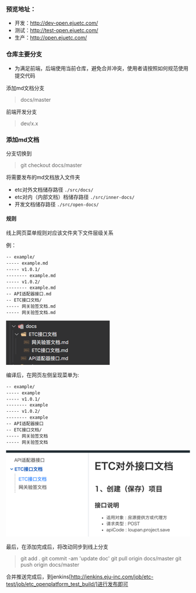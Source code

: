 
### 预览地址：
- 开发：<http://dev-open.ejuetc.com/>
- 测试：<http://test-open.ejuetc.com/>
- 生产：<http://open.ejuetc.com/>

### 仓库主要分支
- 为满足前端，后端使用当前仓库，避免合并冲突，使用者请按照如何规范使用提交代码
  
添加md文档分支
> docs/master

前端开发分支
> dev/x.x

### 添加md文档

分支切换到

> git checkout docs/master


将需要发布的md文档放入文件夹

- etc对外文档储存路径 `./src/docs/`
- etc对内（内部文档）档储存路径 `./src/inner-docs/`
- 开发文档储存路径 `./src/open-docs/`

#### 规则

线上网页菜单规则对应该文件夹下文件层级关系

例：

```txt
-- example/
----- example.md
----- v1.0.1/
-------- example.md
----- v1.0.2/
-------- example.md
-- API适配器接口.md
-- ETC接口文档/
----- 网关验签文档.md
----- 网关验签文档.md
```

![文件目录](./docs-dir.png)

编译后，在网页左侧呈现菜单为:

```txt
-- example/
----- example
----- v1.0.1/
-------- example
----- v1.0.2/
-------- example
-- API适配器接口
-- ETC接口文档/
----- 网关验签文档
----- 网关验签文档
```

![文件目录](./docs-menu.png)

最后，在添加完成后，将改动同步到线上分支
> git add .
> git commit -am 'update doc'
> git pull origin docs/master
> git push origin docs/master

合并推送完成后，到jenkins[http://jenkins.eju-inc.com/job/etc-test/job/etc_openplatform_test_build/]进行发布即可
